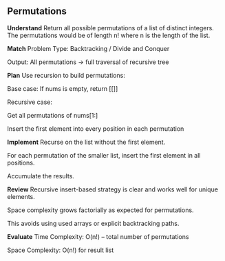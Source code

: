 ## Permutations
**Understand**
Return all possible permutations of a list of distinct integers.
The permutations would be of length n! where n is the length of the list.

**Match**
Problem Type: Backtracking / Divide and Conquer

Output: All permutations → full traversal of recursive tree

**Plan**
Use recursion to build permutations:

Base case: If nums is empty, return [[]]

Recursive case:

Get all permutations of nums[1:]

Insert the first element into every position in each permutation

**Implement**
Recurse on the list without the first element.

For each permutation of the smaller list, insert the first element in all positions.

Accumulate the results.

**Review**
Recursive insert-based strategy is clear and works well for unique elements.

Space complexity grows factorially as expected for permutations.

This avoids using used arrays or explicit backtracking paths.

**Evaluate**
Time Complexity: O(n!) – total number of permutations

Space Complexity: O(n!) for result list
